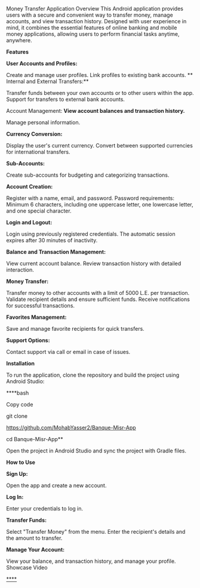 Money Transfer Application
Overview
This Android application provides users with a secure and convenient way to transfer money, manage accounts, and view transaction history. Designed with user experience in mind, it combines the essential features of online banking and mobile money applications, allowing users to perform financial tasks anytime, anywhere.

**Features**

**User Accounts and Profiles:**

Create and manage user profiles.
Link profiles to existing bank accounts.
**
Internal and External Transfers:**

Transfer funds between your own accounts or to other users within the app.
Support for transfers to external bank accounts.

Account Management:
**View account balances and transaction history.**

Manage personal information.

**Currency Conversion:**

Display the user's current currency.
Convert between supported currencies for international transfers.

**Sub-Accounts:**

Create sub-accounts for budgeting and categorizing transactions.

**Account Creation:**

Register with a name, email, and password.
Password requirements: Minimum 6 characters, including one uppercase letter, one lowercase letter, and one special character.

**Login and Logout:**

Login using previously registered credentials.
The automatic session expires after 30 minutes of inactivity.

**Balance and Transaction Management:**

View current account balance.
Review transaction history with detailed interaction.

**Money Transfer:**

Transfer money to other accounts with a limit of 5000 L.E. per transaction.
Validate recipient details and ensure sufficient funds.
Receive notifications for successful transactions.

**Favorites Management:**

Save and manage favorite recipients for quick transfers.

**Support Options:**

Contact support via call or email in case of issues.

**Installation**

To run the application, clone the repository and build the project using Android Studio:

****bash

Copy code

git clone 

https://github.com/MohabYasser2/Banque-Misr-App

cd Banque-Misr-App**

Open the project in Android Studio and sync the project with Gradle files.

**How to Use**

**Sign Up:**

Open the app and create a new account.

**Log In:**

Enter your credentials to log in.

**Transfer Funds:**

Select "Transfer Money" from the menu.
Enter the recipient's details and the amount to transfer.

**Manage Your Account:**

View your balance, and transaction history, and manage your profile.
Showcase Video

[****](https://drive.google.com/file/d/1s1RcwN3g1QnWmtmP6oe_Kn1ue5OWs0IK/view?usp=drive_link)
